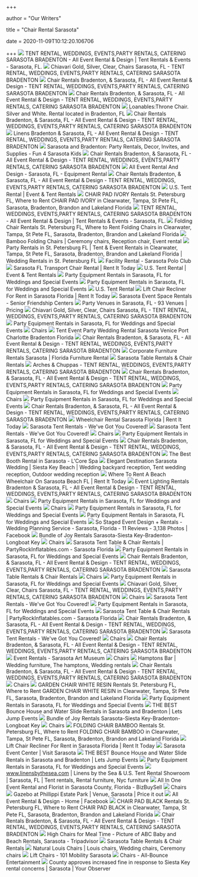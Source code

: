 +++
        
author = "Our Writers"
        
title = "Chair Rental Sarasota"
        
date = 2020-11-09T10:12:20.106706
        
+++
[ ![](http://www.alleventrental.com/uploads/8/6/3/0/86302674/brittany-chad-wedding-favorites-1047-1_orig.jpg)](http://www.alleventrental.com/uploads/8/6/3/0/86302674/brittany-chad-wedding-favorites-1047-1_orig.jpg) TENT RENTAL, WEDDINGS, EVENTS,PARTY RENTALS, CATERING SARASOTA BRADENTON -  All Event Rental & Design | Tent Rentals & Events - Sarasota, FL.
[ ![](http://www.alleventrental.com/uploads/8/6/3/0/86302674/8480955-orig-table-setting_orig.jpg)](http://www.alleventrental.com/uploads/8/6/3/0/86302674/8480955-orig-table-setting_orig.jpg) Chiavari Gold, Silver, Clear, Chairs Sarasota, FL - TENT RENTAL, WEDDINGS,  EVENTS,PARTY RENTALS, CATERING SARASOTA BRADENTON
[ ![](http://www.alleventrental.com/uploads/8/6/3/0/86302674/black-plastic-chair-font-back.png?250)](http://www.alleventrental.com/uploads/8/6/3/0/86302674/black-plastic-chair-font-back.png?250) Chair Rentals Bradenton, & Sarasota, FL - All Event Rental & Design - TENT  RENTAL, WEDDINGS, EVENTS,PARTY RENTALS, CATERING SARASOTA BRADENTON
[ ![](http://www.alleventrental.com/uploads/6/4/3/6/6436650/8137755.jpg)](http://www.alleventrental.com/uploads/6/4/3/6/6436650/8137755.jpg) Chair Rentals Bradenton, & Sarasota, FL - All Event Rental & Design - TENT  RENTAL, WEDDINGS, EVENTS,PARTY RENTALS, CATERING SARASOTA BRADENTON
[ ![](https://vendeze-production.s3.amazonaws.com/uploads/photo/4360/original/img_5148385813_1512417050.jpg)](https://vendeze-production.s3.amazonaws.com/uploads/photo/4360/original/img_5148385813_1512417050.jpg) Loanables:Throne Chair. Silver and White. Rental located in Bradenton, FL
[ ![](http://www.alleventrental.com/uploads/6/4/3/6/6436650/2172414.jpg)](http://www.alleventrental.com/uploads/6/4/3/6/6436650/2172414.jpg) Chair Rentals Bradenton, & Sarasota, FL - All Event Rental & Design - TENT  RENTAL, WEDDINGS, EVENTS,PARTY RENTALS, CATERING SARASOTA BRADENTON
[ ![](http://www.alleventrental.com/uploads/6/4/3/6/6436650/6263824_orig.jpg)](http://www.alleventrental.com/uploads/6/4/3/6/6436650/6263824_orig.jpg) Linens Bradenton & Sarasota, FL - All Event Rental & Design - TENT RENTAL,  WEDDINGS, EVENTS,PARTY RENTALS, CATERING SARASOTA BRADENTON
[ ![](https://fun4sarasotakids.com/images/banners/default/111.jpg)](https://fun4sarasotakids.com/images/banners/default/111.jpg) Sarasota and Bradenton: Party Rentals, Decor, Invites, and Supplies - Fun 4  Sarasota Kids
[ ![](http://www.alleventrental.com/uploads/6/4/3/6/6436650/3454468.jpg)](http://www.alleventrental.com/uploads/6/4/3/6/6436650/3454468.jpg) Chair Rentals Bradenton, & Sarasota, FL - All Event Rental & Design - TENT  RENTAL, WEDDINGS, EVENTS,PARTY RENTALS, CATERING SARASOTA BRADENTON
[ ![](https://eventective-media.azureedge.net/1694520_lg.jpg)](https://eventective-media.azureedge.net/1694520_lg.jpg) All Event Rental And Design - Sarasota, FL - Equipment Rental
[ ![](http://www.alleventrental.com/uploads/6/4/3/6/6436650/5323034.jpg?190)](http://www.alleventrental.com/uploads/6/4/3/6/6436650/5323034.jpg?190) Chair Rentals Bradenton, & Sarasota, FL - All Event Rental & Design - TENT  RENTAL, WEDDINGS, EVENTS,PARTY RENTALS, CATERING SARASOTA BRADENTON
[ ![](https://www.ustentrental.com/images/slide1.jpg)](https://www.ustentrental.com/images/slide1.jpg) U.S. Tent Rental | Event & Tent Rentals
[ ![](https://coasttocoasteventrentals.com/itemimages/6299.jpg)](https://coasttocoasteventrentals.com/itemimages/6299.jpg) CHAIR PAD IVORY Rentals St. Petersburg FL, Where to Rent CHAIR PAD IVORY in  Clearwater, Tampa, St Pete FL, Sarasota, Bradenton, Brandon and Lakeland  Florida
[ ![](http://www.alleventrental.com/uploads/8/6/3/0/86302674/6240129-orig-orig-1_orig.jpg)](http://www.alleventrental.com/uploads/8/6/3/0/86302674/6240129-orig-orig-1_orig.jpg) TENT RENTAL, WEDDINGS, EVENTS,PARTY RENTALS, CATERING SARASOTA BRADENTON -  All Event Rental & Design | Tent Rentals & Events - Sarasota, FL.
[ ![](http://coasttocoasteventrentals.com/itemimages/CAT7.jpg)](http://coasttocoasteventrentals.com/itemimages/CAT7.jpg) Folding Chair Rentals St. Petersburg FL, Where to Rent Folding Chairs in  Clearwater, Tampa, St Pete FL, Sarasota, Bradenton, Brandon and Lakeland  Florida
[ ![](https://i.pinimg.com/originals/7e/0b/56/7e0b565114e8a876f96e35596916c1d9.jpg)](https://i.pinimg.com/originals/7e/0b/56/7e0b565114e8a876f96e35596916c1d9.jpg) Bamboo Folding Chairs | Ceremony chairs, Reception chair, Event rental
[ ![](https://coasttocoasteventrentals.com/itemimages/SUPERCAT8.jpg)](https://coasttocoasteventrentals.com/itemimages/SUPERCAT8.jpg) Party Rentals in St. Petersburg FL | Tent & Event Rentals in Clearwater,  Tampa, St Pete FL, Sarasota, Bradenton, Brandon and Lakeland Florida | Wedding  Rentals in St. Petersburg FL
[ ![](https://www.sarasotapolo.com/wp-content/uploads/2016/04/DSCN1681-e1515007532451.jpg)](https://www.sarasotapolo.com/wp-content/uploads/2016/04/DSCN1681-e1515007532451.jpg) Facility Rental - Sarasota Polo Club
[ ![](https://www.rentittoday.com/cmsAdmin/uploads/transport-chair-rental_017.jpg)](https://www.rentittoday.com/cmsAdmin/uploads/transport-chair-rental_017.jpg) Sarasota FL Transport Chair Rental | Rent It Today
[ ![](https://www.ustentrental.com/images/slide2.jpg)](https://www.ustentrental.com/images/slide2.jpg) U.S. Tent Rental | Event & Tent Rentals
[ ![](https://eventective-media.azureedge.net/2488577_md.jpg)](https://eventective-media.azureedge.net/2488577_md.jpg) Party Equipment Rentals in Sarasota, FL for Weddings and Special Events
[ ![](https://eventective-media.azureedge.net/2488578_md.jpg)](https://eventective-media.azureedge.net/2488578_md.jpg) Party Equipment Rentals in Sarasota, FL for Weddings and Special Events
[ ![](https://www.linensbythesea.com/images/anna4.jpg)](https://www.linensbythesea.com/images/anna4.jpg) U.S. Tent Rental
[ ![](https://www.rentittoday.com/cmsAdmin/uploads/lift-chair-recliner_005.jpg)](https://www.rentittoday.com/cmsAdmin/uploads/lift-chair-recliner_005.jpg) Lift Chair Recliner For Rent in Sarasota Florida | Rent It Today
[ ![](https://friendshipcenters.org/wp-content/uploads/2017/04/Sarasota-rental-1800x1200.jpg)](https://friendshipcenters.org/wp-content/uploads/2017/04/Sarasota-rental-1800x1200.jpg) Sarasota Event Space Rentals - Senior Friendship Centers
[ ![](https://eventective-media.azureedge.net/2574425_md.jpg)](https://eventective-media.azureedge.net/2574425_md.jpg) Party Venues in Sarasota, FL - 93 Venues | Pricing
[ ![](http://www.alleventrental.com/uploads/8/6/3/0/86302674/7477511-orig-tablesetting-outside_orig.jpg)](http://www.alleventrental.com/uploads/8/6/3/0/86302674/7477511-orig-tablesetting-outside_orig.jpg) Chiavari Gold, Silver, Clear, Chairs Sarasota, FL - TENT RENTAL, WEDDINGS,  EVENTS,PARTY RENTALS, CATERING SARASOTA BRADENTON
[ ![](https://eventective-media.azureedge.net/2550770_md.jpg)](https://eventective-media.azureedge.net/2550770_md.jpg) Party Equipment Rentals in Sarasota, FL for Weddings and Special Events
[ ![](https://www.ustentrental.com/media/widgetkit/Natural-wood-chair_white_pad-88ea6a9c237a8a43fa80280f5a045ad4.jpg)](https://www.ustentrental.com/media/widgetkit/Natural-wood-chair_white_pad-88ea6a9c237a8a43fa80280f5a045ad4.jpg) Chairs
[ ![](http://www.tentsandeventsfl.com/resources/Pictures/60x120.jpg)](http://www.tentsandeventsfl.com/resources/Pictures/60x120.jpg) Tent Event Party Wedding Rental Sarasota Venice Port Charlotte Bradenton  Florida
[ ![](http://www.alleventrental.com/uploads/6/4/3/6/6436650/9130803.jpg?188)](http://www.alleventrental.com/uploads/6/4/3/6/6436650/9130803.jpg?188) Chair Rentals Bradenton, & Sarasota, FL - All Event Rental & Design - TENT  RENTAL, WEDDINGS, EVENTS,PARTY RENTALS, CATERING SARASOTA BRADENTON
[ ![](https://floridafurniturerental.com/wp-content/uploads/2020/03/White-Party-Lounge-Furniture.jpg)](https://floridafurniturerental.com/wp-content/uploads/2020/03/White-Party-Lounge-Furniture.jpg) Corporate Furniture Rentals Sarasota | Florida Furniture Rental
[ ![](https://static.wixstatic.com/media/0ac7e8_0201126fca3b41bc920eb6512e065ac6.jpg/v1/fill/w_548,h_328,al_c,lg_1,q_80/0ac7e8_0201126fca3b41bc920eb6512e065ac6.webp)](https://static.wixstatic.com/media/0ac7e8_0201126fca3b41bc920eb6512e065ac6.jpg/v1/fill/w_548,h_328,al_c,lg_1,q_80/0ac7e8_0201126fca3b41bc920eb6512e065ac6.webp) Sarasota Table Rentals & Chair Rentals
[ ![](http://www.alleventrental.com/uploads/8/6/3/0/86302674/343580_1.png)](http://www.alleventrental.com/uploads/8/6/3/0/86302674/343580_1.png) Arches & Chuppas - TENT RENTAL, WEDDINGS, EVENTS,PARTY RENTALS, CATERING  SARASOTA BRADENTON
[ ![](http://www.alleventrental.com/uploads/8/6/3/0/86302674/published/3560950.jpg?1506001129)](http://www.alleventrental.com/uploads/8/6/3/0/86302674/published/3560950.jpg?1506001129) Chair Rentals Bradenton, & Sarasota, FL - All Event Rental & Design - TENT  RENTAL, WEDDINGS, EVENTS,PARTY RENTALS, CATERING SARASOTA BRADENTON
[ ![](https://eventective-media.azureedge.net/2217191_md.jpg)](https://eventective-media.azureedge.net/2217191_md.jpg) Party Equipment Rentals in Sarasota, FL for Weddings and Special Events
[ ![](https://www.ustentrental.com/media/widgetkit/TuscanCrossbackChair3-3c66b7e7223aea5175dac1a1728633fe.jpg)](https://www.ustentrental.com/media/widgetkit/TuscanCrossbackChair3-3c66b7e7223aea5175dac1a1728633fe.jpg) Chairs
[ ![](https://eventective-media.azureedge.net/2550769_md.jpg)](https://eventective-media.azureedge.net/2550769_md.jpg) Party Equipment Rentals in Sarasota, FL for Weddings and Special Events
[ ![](http://www.alleventrental.com/uploads/6/4/3/6/6436650/2187030.jpg)](http://www.alleventrental.com/uploads/6/4/3/6/6436650/2187030.jpg) Chair Rentals Bradenton, & Sarasota, FL - All Event Rental & Design - TENT  RENTAL, WEDDINGS, EVENTS,PARTY RENTALS, CATERING SARASOTA BRADENTON
[ ![](https://www.rentittoday.com/cmsAdmin/uploads/wheelchair-rental_024.jpg)](https://www.rentittoday.com/cmsAdmin/uploads/wheelchair-rental_024.jpg) Wheelchair Rental Sarasota Florida | Rent It Today
[ ![](http://www.sarasotatentrentals.com/wp-content/uploads/2017/04/40ft-x-80ft-elite-600x410.jpg)](http://www.sarasotatentrentals.com/wp-content/uploads/2017/04/40ft-x-80ft-elite-600x410.jpg) Sarasota Tent Rentals - We've Got You Covered!
[ ![](http://www.sarasotatentrentals.com/wp-content/uploads/2017/12/IMG_3563-960x480.jpg)](http://www.sarasotatentrentals.com/wp-content/uploads/2017/12/IMG_3563-960x480.jpg) Sarasota Tent Rentals - We've Got You Covered!
[ ![](https://www.ustentrental.com/media/widgetkit/Untitled-1-f21b71c0267a6bc29682fa02e50f03d2.jpg)](https://www.ustentrental.com/media/widgetkit/Untitled-1-f21b71c0267a6bc29682fa02e50f03d2.jpg) Chairs
[ ![](https://eventective-media.azureedge.net/932366.jpg)](https://eventective-media.azureedge.net/932366.jpg) Party Equipment Rentals in Sarasota, FL for Weddings and Special Events
[ ![](http://www.alleventrental.com/uploads/6/4/3/6/6436650/496347.jpg)](http://www.alleventrental.com/uploads/6/4/3/6/6436650/496347.jpg) Chair Rentals Bradenton, & Sarasota, FL - All Event Rental & Design - TENT  RENTAL, WEDDINGS, EVENTS,PARTY RENTALS, CATERING SARASOTA BRADENTON
[ ![](https://lcorespa.com/wp-content/uploads/2019/12/The-Best-Booth-Rental-in-Sarasota.jpg)](https://lcorespa.com/wp-content/uploads/2019/12/The-Best-Booth-Rental-in-Sarasota.jpg) The Best Booth Rental in Sarasota - L'Core Spa
[ ![](https://i.pinimg.com/originals/b8/e7/51/b8e7513f936401ef6765d7875401a31f.jpg)](https://i.pinimg.com/originals/b8/e7/51/b8e7513f936401ef6765d7875401a31f.jpg) Elegant Destination Sarasota Wedding | Siesta Key Beach | Wedding backyard  reception, Tent wedding reception, Outdoor wedding reception
[ ![](https://www.rentittoday.com/cmsAdmin/uploads/thumb/mike-and-me_002_001_001_001_001_002_001_001_001_001_001_001_001_001_001_001_001_001_001_001_001_002_001_003.jpg)](https://www.rentittoday.com/cmsAdmin/uploads/thumb/mike-and-me_002_001_001_001_001_002_001_001_001_001_001_001_001_001_001_001_001_001_001_001_001_002_001_003.jpg) Where To Rent A Beach Wheelchair On Sarasota Beach FL | Rent It Today
[ ![](http://www.alleventrental.com/uploads/6/4/3/6/6436650/765266.jpg)](http://www.alleventrental.com/uploads/6/4/3/6/6436650/765266.jpg) Event Lighting Rentals Bradenton & Sarasota, FL - All Event Rental & Design  - TENT RENTAL, WEDDINGS, EVENTS,PARTY RENTALS, CATERING SARASOTA BRADENTON
[ ![](https://www.ustentrental.com/media/widgetkit/blackchiavari-29e825d809effae844621b128dcac79e.jpg)](https://www.ustentrental.com/media/widgetkit/blackchiavari-29e825d809effae844621b128dcac79e.jpg) Chairs
[ ![](https://eventective-media.azureedge.net/2089277_md.jpg)](https://eventective-media.azureedge.net/2089277_md.jpg) Party Equipment Rentals in Sarasota, FL for Weddings and Special Events
[ ![](https://www.ustentrental.com/media/widgetkit/mahoganyresinpadded-2ae1f5f2f3470add6e3e9f15db0fff73.jpg)](https://www.ustentrental.com/media/widgetkit/mahoganyresinpadded-2ae1f5f2f3470add6e3e9f15db0fff73.jpg) Chairs
[ ![](https://eventective-media.azureedge.net/2560086_md.jpg)](https://eventective-media.azureedge.net/2560086_md.jpg) Party Equipment Rentals in Sarasota, FL for Weddings and Special Events
[ ![](https://eventective-media.azureedge.net/756294.jpg)](https://eventective-media.azureedge.net/756294.jpg) Party Equipment Rentals in Sarasota, FL for Weddings and Special Events
[ ![](https://lookaside.fbsbx.com/lookaside/crawler/media/?media_id=2917573161591738)](https://lookaside.fbsbx.com/lookaside/crawler/media/?media_id=2917573161591738) So Staged Event Design + Rentals - Wedding Planning Service - Sarasota,  Florida - 11 Reviews - 3,138 Photos | Facebook
[ ![](https://www.bundleofjoyrentals.com/images/Bundle%20of%20Joy%20I.jpg)](https://www.bundleofjoyrentals.com/images/Bundle%20of%20Joy%20I.jpg) Bundle of Joy Rentals Sarasota-Siesta Key-Bradenton-Longboat Key
[ ![](https://www.ustentrental.com/media/widgetkit/blackresin3-04afcfe0e3ca39f43c2cf9ff3a81ee66.jpg)](https://www.ustentrental.com/media/widgetkit/blackresin3-04afcfe0e3ca39f43c2cf9ff3a81ee66.jpg) Chairs
[ ![](http://files.sysers.com/cp/upload/partyrock/items/med/image%20(10).jpeg)](http://files.sysers.com/cp/upload/partyrock/items/med/image%20(10).jpeg) Sarasota Tent Table & Chair Rentals | PartyRockInflatables.com - Sarasota  Florida
[ ![](https://eventective-media.azureedge.net/2414509_md.jpg)](https://eventective-media.azureedge.net/2414509_md.jpg) Party Equipment Rentals in Sarasota, FL for Weddings and Special Events
[ ![](http://www.alleventrental.com/uploads/8/6/3/0/86302674/1402096871.jpg?250)](http://www.alleventrental.com/uploads/8/6/3/0/86302674/1402096871.jpg?250) Chair Rentals Bradenton, & Sarasota, FL - All Event Rental & Design - TENT  RENTAL, WEDDINGS, EVENTS,PARTY RENTALS, CATERING SARASOTA BRADENTON
[ ![](https://static.wixstatic.com/media/0ac7e8_b742e488a24441649e36814a39426a6d.jpeg/v1/fill/w_512,h_288,al_c,q_80,usm_0.66_1.00_0.01/0ac7e8_b742e488a24441649e36814a39426a6d.webp)](https://static.wixstatic.com/media/0ac7e8_b742e488a24441649e36814a39426a6d.jpeg/v1/fill/w_512,h_288,al_c,q_80,usm_0.66_1.00_0.01/0ac7e8_b742e488a24441649e36814a39426a6d.webp) Sarasota Table Rentals & Chair Rentals
[ ![](https://www.ustentrental.com/media/widgetkit/Clear-Chivari-Chair-cb441d6918186f3d9fae478019f1a2bf.png)](https://www.ustentrental.com/media/widgetkit/Clear-Chivari-Chair-cb441d6918186f3d9fae478019f1a2bf.png) Chairs
[ ![](https://eventective-media.azureedge.net/409546.jpg)](https://eventective-media.azureedge.net/409546.jpg) Party Equipment Rentals in Sarasota, FL for Weddings and Special Events
[ ![](http://www.alleventrental.com/uploads/8/6/3/0/86302674/568668-orig-tablesettings_orig.jpg)](http://www.alleventrental.com/uploads/8/6/3/0/86302674/568668-orig-tablesettings_orig.jpg) Chiavari Gold, Silver, Clear, Chairs Sarasota, FL - TENT RENTAL, WEDDINGS,  EVENTS,PARTY RENTALS, CATERING SARASOTA BRADENTON
[ ![](https://www.ustentrental.com/media/widgetkit/Tall-director-Chair-d0cb19694b402bb96f27566567229916.jpg)](https://www.ustentrental.com/media/widgetkit/Tall-director-Chair-d0cb19694b402bb96f27566567229916.jpg) Chairs
[ ![](http://www.sarasotatentrentals.com/wp-content/uploads/2017/03/20x40-8-6022-rounds-64-charis-600x410.jpg)](http://www.sarasotatentrentals.com/wp-content/uploads/2017/03/20x40-8-6022-rounds-64-charis-600x410.jpg) Sarasota Tent Rentals - We've Got You Covered!
[ ![](https://eventective-media.azureedge.net/355922.jpg)](https://eventective-media.azureedge.net/355922.jpg) Party Equipment Rentals in Sarasota, FL for Weddings and Special Events
[ ![](http://files.sysers.com/cp/upload/partyrock/items/med/table%20and%20chair%20package.jpg)](http://files.sysers.com/cp/upload/partyrock/items/med/table%20and%20chair%20package.jpg) Sarasota Tent Table & Chair Rentals | PartyRockInflatables.com - Sarasota  Florida
[ ![](http://www.alleventrental.com/uploads/6/4/3/6/6436650/2379114.jpg)](http://www.alleventrental.com/uploads/6/4/3/6/6436650/2379114.jpg) Chair Rentals Bradenton, & Sarasota, FL - All Event Rental & Design - TENT  RENTAL, WEDDINGS, EVENTS,PARTY RENTALS, CATERING SARASOTA BRADENTON
[ ![](http://www.sarasotatentrentals.com/wp-content/uploads/2017/10/horizontal_sarasota.png)](http://www.sarasotatentrentals.com/wp-content/uploads/2017/10/horizontal_sarasota.png) Sarasota Tent Rentals - We've Got You Covered!
[ ![](https://www.ustentrental.com/media/widgetkit/kidschair-2a6a95f6e7533099a9bc0832d5e126b4.jpg)](https://www.ustentrental.com/media/widgetkit/kidschair-2a6a95f6e7533099a9bc0832d5e126b4.jpg) Chairs
[ ![](http://www.alleventrental.com/uploads/8/6/3/0/86302674/editor/pub-bar-stool-002.jpg?1505999989)](http://www.alleventrental.com/uploads/8/6/3/0/86302674/editor/pub-bar-stool-002.jpg?1505999989) Chair Rentals Bradenton, & Sarasota, FL - All Event Rental & Design - TENT  RENTAL, WEDDINGS, EVENTS,PARTY RENTALS, CATERING SARASOTA BRADENTON
[ ![](https://i0.wp.com/www.sarasotaartmuseum.org/wp-content/uploads/2020/04/Events_McGuire_1024x746.jpg?fit=1024%2C746&ssl=1)](https://i0.wp.com/www.sarasotaartmuseum.org/wp-content/uploads/2020/04/Events_McGuire_1024x746.jpg?fit=1024%2C746&ssl=1) Event Rentals - Sarasota Art Museum
[ ![](https://www.ustentrental.com/media/widgetkit/ghost-2c56363e0d396938283db4c038818a1a.jpg)](https://www.ustentrental.com/media/widgetkit/ghost-2c56363e0d396938283db4c038818a1a.jpg) Chairs
[ ![](https://i.pinimg.com/originals/65/9e/2b/659e2beac635d391195679fe5c6400b3.jpg)](https://i.pinimg.com/originals/65/9e/2b/659e2beac635d391195679fe5c6400b3.jpg) Hamptons Bar | Wedding furniture, The hamptons, Wedding rentals
[ ![](http://www.alleventrental.com/uploads/4/3/2/7/43277189/7288646_orig.jpeg)](http://www.alleventrental.com/uploads/4/3/2/7/43277189/7288646_orig.jpeg) Chair Rentals Bradenton, & Sarasota, FL - All Event Rental & Design - TENT  RENTAL, WEDDINGS, EVENTS,PARTY RENTALS, CATERING SARASOTA BRADENTON
[ ![](https://www.ustentrental.com/media/widgetkit/blacksam-8d6343ba5b838220e1967d1a3288e984.jpg)](https://www.ustentrental.com/media/widgetkit/blacksam-8d6343ba5b838220e1967d1a3288e984.jpg) Chairs
[ ![](https://coasttocoasteventrentals.com/itemimages/3424.jpg)](https://coasttocoasteventrentals.com/itemimages/3424.jpg) GARDEN CHAIR WHITE RESIN Rentals St. Petersburg FL, Where to Rent GARDEN  CHAIR WHITE RESIN in Clearwater, Tampa, St Pete FL, Sarasota, Bradenton,  Brandon and Lakeland Florida
[ ![](https://eventective-media.azureedge.net/2653571_md.jpg)](https://eventective-media.azureedge.net/2653571_md.jpg) Party Equipment Rentals in Sarasota, FL for Weddings and Special Events
[ ![](https://files.sysers.com/cp/upload/letsjumpfl/categories/med/Tent_Table_Chair_Rentals_Sarasota.jpg)](https://files.sysers.com/cp/upload/letsjumpfl/categories/med/Tent_Table_Chair_Rentals_Sarasota.jpg) THE BEST Bounce House and Water Slide Rentals in Sarasota and Bradenton |  Lets Jump Events
[ ![](https://www.bundleofjoyrentals.com/images/1256561380718-890669615.jpeg)](https://www.bundleofjoyrentals.com/images/1256561380718-890669615.jpeg) Bundle of Joy Rentals Sarasota-Siesta Key-Bradenton-Longboat Key
[ ![](https://www.ustentrental.com/media/widgetkit/whitesam-4575f4bbf8c9dd2457cb2fda8a570487.jpg)](https://www.ustentrental.com/media/widgetkit/whitesam-4575f4bbf8c9dd2457cb2fda8a570487.jpg) Chairs
[ ![](https://coasttocoasteventrentals.com/itemimages/6300.jpg)](https://coasttocoasteventrentals.com/itemimages/6300.jpg) FOLDING CHAIR BAMBOO Rentals St. Petersburg FL, Where to Rent FOLDING CHAIR  BAMBOO in Clearwater, Tampa, St Pete FL, Sarasota, Bradenton, Brandon and  Lakeland Florida
[ ![](https://www.rentittoday.com/cmsAdmin/uploads/thumb/power-chair_026.jpg)](https://www.rentittoday.com/cmsAdmin/uploads/thumb/power-chair_026.jpg) Lift Chair Recliner For Rent in Sarasota Florida | Rent It Today
[ ![](https://www.visitsarasota.com/sites/default/files/styles/listing_node_full/public/mmg_lfef_images/sarasota-event-center-2867-5dc28ea6ef349a01b59d3e28875ec4c4.jpg?itok=TJA9fmMC)](https://www.visitsarasota.com/sites/default/files/styles/listing_node_full/public/mmg_lfef_images/sarasota-event-center-2867-5dc28ea6ef349a01b59d3e28875ec4c4.jpg?itok=TJA9fmMC) Sarasota Event Center | Visit Sarasota
[ ![](https://files.sysers.com/cp/upload/letsjumpfl/gallery/full/bounce-house-water-slide-rentals-lets-jump-events-party-rentals-hero.jpg)](https://files.sysers.com/cp/upload/letsjumpfl/gallery/full/bounce-house-water-slide-rentals-lets-jump-events-party-rentals-hero.jpg) THE BEST Bounce House and Water Slide Rentals in Sarasota and Bradenton |  Lets Jump Events
[ ![](https://eventective-media.azureedge.net/355923.jpg)](https://eventective-media.azureedge.net/355923.jpg) Party Equipment Rentals in Sarasota, FL for Weddings and Special Events
[ ![](https://i.pinimg.com/originals/83/b1/32/83b13238b4d76b57e30755eb9c29d664.jpg)](https://i.pinimg.com/originals/83/b1/32/83b13238b4d76b57e30755eb9c29d664.jpg) www.linensbythesea.com | Linens by the Sea & U.S. Tent Rental Showroom |  Sarasota, FL | Tent rentals, Rental furniture, Nyc furniture
[ ![](https://images.bizbuysell.com/shared/listings/174/1741458/ce160a1b-716d-4d2c-99a9-e456ac70c7db-W768.jpg)](https://images.bizbuysell.com/shared/listings/174/1741458/ce160a1b-716d-4d2c-99a9-e456ac70c7db-W768.jpg) All In One Event Rental and Florist in Sarasota County, Florida - BizBuySell
[ ![](https://www.ustentrental.com/media/widgetkit/whiteresin-557aaaed3039870a8911d875a2e35a70.jpg)](https://www.ustentrental.com/media/widgetkit/whiteresin-557aaaed3039870a8911d875a2e35a70.jpg) Chairs
[ ![](https://cdn.wedding-spot.com/images/venues/5518/Gazebo-at-Phillippi-Estate-Park-Wedding-Sarasota-FL-9.jpg)](https://cdn.wedding-spot.com/images/venues/5518/Gazebo-at-Phillippi-Estate-Park-Wedding-Sarasota-FL-9.jpg) Gazebo at Phillippi Estate Park | Venue, Sarasota | Price it out
[ ![](https://lookaside.fbsbx.com/lookaside/crawler/media/?media_id=3324538337592363)](https://lookaside.fbsbx.com/lookaside/crawler/media/?media_id=3324538337592363) All Event Rental & Design - Home | Facebook
[ ![](https://coasttocoasteventrentals.com/itemimages/6297.jpg)](https://coasttocoasteventrentals.com/itemimages/6297.jpg) CHAIR PAD BLACK Rentals St. Petersburg FL, Where to Rent CHAIR PAD BLACK in  Clearwater, Tampa, St Pete FL, Sarasota, Bradenton, Brandon and Lakeland  Florida
[ ![](http://www.alleventrental.com/uploads/6/4/3/6/6436650/761069.jpg)](http://www.alleventrental.com/uploads/6/4/3/6/6436650/761069.jpg) Chair Rentals Bradenton, & Sarasota, FL - All Event Rental & Design - TENT  RENTAL, WEDDINGS, EVENTS,PARTY RENTALS, CATERING SARASOTA BRADENTON
[ ![](https://media-cdn.tripadvisor.com/media/photo-s/05/6f/50/a2/abc-rentals.jpg)](https://media-cdn.tripadvisor.com/media/photo-s/05/6f/50/a2/abc-rentals.jpg) High Chairs for Meal Time - Picture of ABC Baby and Beach Rentals, Sarasota  - Tripadvisor
[ ![](https://static.wixstatic.com/media/0ac7e8_c231072f6d604c33a57eeddd53cd2113.jpg/v1/fill/w_492,h_277,al_c,q_80/0ac7e8_c231072f6d604c33a57eeddd53cd2113.webp)](https://static.wixstatic.com/media/0ac7e8_c231072f6d604c33a57eeddd53cd2113.jpg/v1/fill/w_492,h_277,al_c,q_80/0ac7e8_c231072f6d604c33a57eeddd53cd2113.webp) Sarasota Table Rentals & Chair Rentals
[ ![](https://i.pinimg.com/originals/43/19/00/4319004ae212038af229817959c67c7c.jpg)](https://i.pinimg.com/originals/43/19/00/4319004ae212038af229817959c67c7c.jpg) Natural Louis Chairs | Louis chairs, Wedding chairs, Ceremony chairs
[ ![](https://101mobility.com/sarasota/wp-content/uploads/sites/80/Heritage-Lifestyle-1000px-800x800.jpg)](https://101mobility.com/sarasota/wp-content/uploads/sites/80/Heritage-Lifestyle-1000px-800x800.jpg) Lift Chairs - 101 Mobility Sarasota
[ ![](https://all-bounce.com/wp-content/uploads/2017/09/table-and-chairs.jpg)](https://all-bounce.com/wp-content/uploads/2017/09/table-and-chairs.jpg) Chairs - All-Bounce Entertainment
[ ![](https://www.yourobserver.com/sites/default/files/styles/sliders_and_planned_story_image_870x580/public/227456_standard.png)](https://www.yourobserver.com/sites/default/files/styles/sliders_and_planned_story_image_870x580/public/227456_standard.png) County approves increased fine in response to Siesta Key rental concerns |  Sarasota | Your Observer
